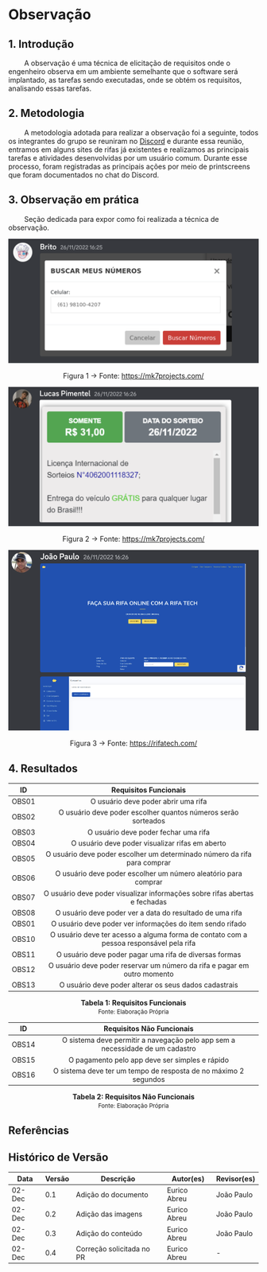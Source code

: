# Observação

## 1. Introdução

&emsp;&emsp; A observação é uma técnica de elicitação de requisitos onde o engenheiro observa em um ambiente semelhante que o software será implantado, as tarefas sendo executadas, onde se obtém os requisitos, analisando essas tarefas.

## 2. Metodologia

&emsp;&emsp; A metodologia adotada para realizar a observação foi a seguinte, todos os integrantes do grupo se reuniram no [Discord](Base/metodologiasAdotadas.md) e durante essa reunião, entramos em alguns sites de rifas já existentes e realizamos as principais tarefas e atividades desenvolvidas por um usuário comum. Durante esse processo, foram registradas as principais ações por meio de printscreens que foram documentados no chat do Discord.

## 3. Observação em prática

&emsp;&emsp; Seção dedicada para expor como foi realizada a técnica de observação.

<center>

![Imagem](../../assets/observacao1.png)

Figura 1 -> Fonte: https://mk7projects.com/

</center>

<center>

![Imagem](../../assets/observacao2.png)

Figura 2 -> Fonte: https://mk7projects.com/

</center>

<center>

![Imagem](../../assets/observacao3.png)

Figura 3 -> Fonte: https://rifatech.com/

</center>

## 4. Resultados

|  ID   |                                 Requisitos Funcionais                                  |
| :---: | :------------------------------------------------------------------------------------: |
| OBS01 |                          O usuário deve poder abrir uma rifa                           |
| OBS02 |             O usuário deve poder escolher quantos números serão sorteados              |
| OBS03 |                          O usuário deve poder fechar uma rifa                          |
| OBS04 |                    O usuário deve poder visualizar rifas em aberto                     |
| OBS05 |        O usuário deve poder escolher um determinado número da rifa para comprar        |
| OBS06 |             O usuário deve poder escolher um número aleatório para comprar             |
| OBS07 |       O usuário deve poder visualizar informações sobre rifas abertas e fechadas       |
| OBS08 |                O usuário deve poder ver a data do resultado de uma rifa                |
| OBS01 |               O usuário deve poder ver informações do item sendo rifado                |
| OBS10 | O usuário deve ter acesso a alguma forma de contato com a pessoa responsável pela rifa |
| OBS11 |                 O usuário deve poder pagar uma rifa de diversas formas                 |
| OBS12 |        O usuário deve poder reservar um número da rifa e pagar em outro momento        |
| OBS13 |                 O usuário deve poder alterar os seus dados cadastrais                  |

<figcaption align='center'>
    <b>Tabela 1: Requisitos Funcionais  </b>
    <br><small> Fonte: Elaboração Própria </small>
</figcaption>

|  ID   |                           Requisitos Não Funcionais                           |
| :---: | :---------------------------------------------------------------------------: |
| OBS14 | O sistema deve permitir a navegação pelo app sem a necessidade de um cadastro |
| OBS15 |                O pagamento pelo app deve ser simples e rápido                 |
| OBS16 |        O sistema deve ter um tempo de resposta de no máximo 2 segundos        |

<figcaption align='center'>
    <b>Tabela 2: Requisitos Não Funcionais  </b>
    <br><small> Fonte: Elaboração Própria </small>
</figcaption>

## Referências

## Histórico de Versão

| Data   | Versão | Descrição                 | Autor(es)    | Revisor(es) |
| ------ | ------ | ------------------------- | ------------ | ----------- |
| 02-Dec | 0.1    | Adição do documento       | Eurico Abreu | João Paulo  |
| 02-Dec | 0.2    | Adição das imagens        | Eurico Abreu | João Paulo  |
| 02-Dec | 0.3    | Adição do conteúdo        | Eurico Abreu | João Paulo  |
| 02-Dec | 0.4    | Correção solicitada no PR | Eurico Abreu | -           |
